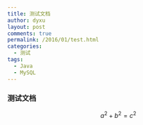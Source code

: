 ```yaml
---
title: 测试文档
author: dyxu
layout: post
comments: true
permalink: /2016/01/test.html
categories:
  - 测试
tags:
  - Java
  - MySQL
---
```


### 测试文档

$$a^2 + b^2 = c^2$$
